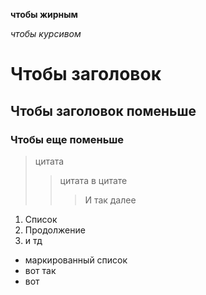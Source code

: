 **чтобы жирным**

*чтобы курсивом*

# Чтобы заголовок
## Чтобы заголовок поменьше
### Чтобы еще поменьше

>цитата
>> цитата в цитате
>>> И так далее

1. Список
2. Продолжение
3. и тд

- маркированный список
- вот так 
- вот